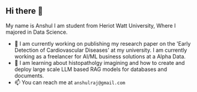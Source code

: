 ## Hi there 👋
My name is Anshul I am student from Heriot Watt University, Where I majored in Data Science.
- 🔭 I am currently working on publishing my research paper on the 'Early Detection of Cardiovascular Diseases' at my university. I am currently working as a freelancer for AI/ML business solutions at a Alpha Data.
- 🌱 I am learning about histopatholgy imagining and how to create and deploy large scale LLM based RAG models for databases and documents.
- 📫 You can reach me at `anshulraj@gmail.com` 
<!--
**Anshul261/anshul261** is a ✨ _special_ ✨ repository because its `README.md` (this file) appears on your GitHub profile.

Here are some ideas to get you started:

- 🔭 I’m currently working on ...
- 🌱 I’m currently learning ...
- 👯 I’m looking to collaborate on ...
- 🤔 I’m looking for help with ...
- 💬 Ask me about ...
- 📫 How to reach me: ...
- 😄 Pronouns: ...
- ⚡ Fun fact: ...
-->
